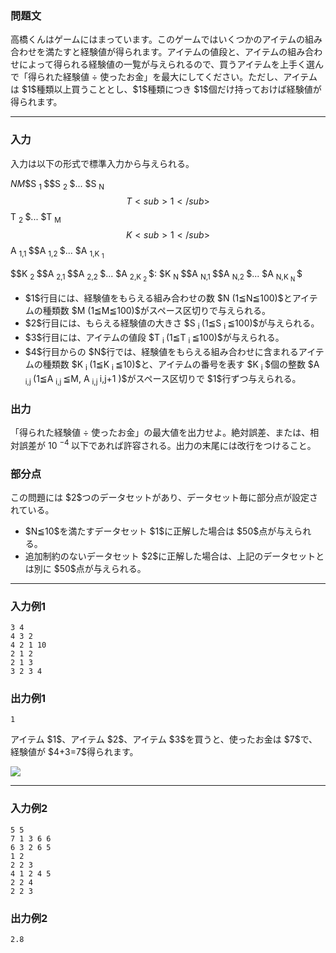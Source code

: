 
<div>

<div>

<div>

<section>

### **問題文**

<p>
高橋くんはゲームにはまっています。このゲームではいくつかのアイテムの組み合わせを満たすと経験値が得られます。アイテムの値段と、アイテムの組み合わせによって得られる経験値の一覧が与えられるので、買うアイテムを上手く選んで「得られた経験値 ÷ 使ったお金」を最大にしてください。ただし、アイテムは $1$種類以上買うこととし、$1$種類につき $1$個だけ持っておけば経験値が得られます。
</p>

</section>

</div>

---

<div>

<div>

<section>

### **入力**

<p>
入力は以下の形式で標準入力から与えられる。
</p>

<div>

$N$$M$$S
<sub>
1
</sub>
$$S
<sub>
2
</sub>
$... $S
<sub>
N
</sub>
$$T
<sub>
1
</sub>
$$T
<sub>
2
</sub>
$... $T
<sub>
M
</sub>
$$K
<sub>
1
</sub>
$$A
<sub>
1,1
</sub>
$$A
<sub>
1,2
</sub>
$... $A
<sub>
1,K
<sub>
1
</sub>

</sub>
$$K
<sub>
2
</sub>
$$A
<sub>
2,1
</sub>
$$A
<sub>
2,2
</sub>
$... $A
<sub>
2,K
<sub>
2
</sub>

</sub>
$:
$K
<sub>
N
</sub>
$$A
<sub>
N,1
</sub>
$$A
<sub>
N,2
</sub>
$... $A
<sub>
N,K
<sub>
N
</sub>

</sub>
$
</div>

<ul>

<li>
$1$行目には、経験値をもらえる組み合わせの数 $N (1≦N≦100)$とアイテムの種類数 $M (1≦M≦100)$がスペース区切りで与えられる。
</li>

<li>
$2$行目には、もらえる経験値の大きさ $S
<sub>
i
</sub>
(1≦S
<sub>
i
</sub>
≦100)$が与えられる。
</li>

<li>
$3$行目には、アイテムの値段 $T
<sub>
i
</sub>
(1≦T
<sub>
i
</sub>
≦100)$が与えられる。
</li>

<li>
$4$行目からの $N$行では、経験値をもらえる組み合わせに含まれるアイテムの種類数 $K
<sub>
i
</sub>
(1≦K
<sub>
i
</sub>
≦10)$と、アイテムの番号を表す $K
<sub>
i
</sub>
$個の整数 $A
<sub>
i,j
</sub>
(1≦A
<sub>
i,j
</sub>
≦M, A
<sub>
i,j
</sub>
<A
<sub>
i,j+1
</sub>
)$がスペース区切りで $1$行ずつ与えられる。
</li>

</ul>

</section>

</div>

<div>

<section>

### **出力**

<p>
「得られた経験値 ÷ 使ったお金」の最大値を出力せよ。絶対誤差、または、相対誤差が 10
<sup>
−4
</sup>
以下であれば許容される。出力の末尾には改行をつけること。
</p>

</section>

</div>

<div>

<section>

### **部分点**

<p>
この問題には $2$つのデータセットがあり、データセット毎に部分点が設定されている。
</p>

<ul>

<li>
$N≦10$を満たすデータセット $1$に正解した場合は $50$点が与えられる。
</li>

<li>
追加制約のないデータセット $2$に正解した場合は、上記のデータセットとは別に $50$点が与えられる。
</li>

</ul>

</section>

</div>

</div>

---

<div>

<section>

### **入力例1**

```
3 4
4 3 2
4 2 1 10
2 1 2
2 1 3
3 2 3 4
```

</section>

</div>

<div>

<section>

### **出力例1**

```
1
```

</section>

<p>
アイテム $1$、アイテム $2$、アイテム $3$を買うと、使ったお金は $7$で、経験値が $4+3=7$得られます。
</p>

<div>

<img src="https://atcoder.jp/img/arc/031/4-1.png">

</img>

</div>

</div>

---

<div>

<section>

### **入力例2**

```
5 5
7 1 3 6 6
6 3 2 6 5
1 2
2 2 3
4 1 2 4 5
2 2 4
2 2 3
```

</section>

</div>

<div>

<section>

### **出力例2**

```
2.8
```

</section>

</div>

</div>

</div>

